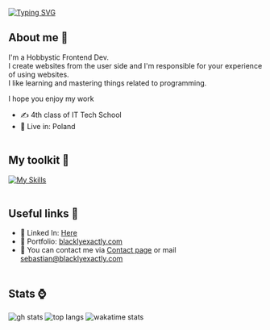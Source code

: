 [![Typing SVG](https://readme-typing-svg.demolab.com?font=Fira+Code&pause=1000&color=FF63CE&width=435&lines=Hello%2C+I'm+Sebastian;Frontend+Developer;Sourcepawn+hater;NextJS+enthusiast)](https://git.io/typing-svg)

## About me 👤

I'm a Hobbystic Frontend Dev.<br>
I create websites from the user side and I'm responsible for your experience of using websites.<br>
I like learning and mastering things related to programming.<br>

I hope you enjoy my work

- ✍ 4th class of IT Tech School
- 🏡 Live in: Poland
<br/><br/>

## My toolkit 🔨

[![My Skills](https://skillicons.dev/icons?i=html,css,js,ts,react,next,gatsby,tailwind,styledcomponents,sass,vscode)](https://skillicons.dev)
<br/><br/>

## Useful links 📄

- 👷 Linked In: <a href="https://www.linkedin.com/in/sebastian-matkowski-305b9b1b6/">Here</a>
- 🎨 Portfolio: <a href="https://blacklyexactly.com">blacklyexactly.com</a>
- 📨 You can contact me via <a href="https://blacklyexactly.com/contact">Contact page</a> or mail <a href="mailto:sebastian@blacklyexactly.com">sebastian@blacklyexactly.com</a>
<br/><br/>

## Stats ⌚
<span>
  <img src="https://github-readme-stats.vercel.app/api?username=BlacKlyExactly&show_icons=true&theme=synthwave&layout=compact&hide=prs" alt="gh stats">
</span>
<span>
  <img src="https://github-readme-stats.vercel.app/api/top-langs/?username=BlacKlyExactly&theme=synthwave&layout=compact&langs_count=6" alt="top langs">
</span>
<span>
  <img src="https://github-readme-stats.vercel.app/api/wakatime?username=BlacKlyExactly&theme=synthwave&layout=compact&langs_count=6" alt="wakatime stats">
</span>
